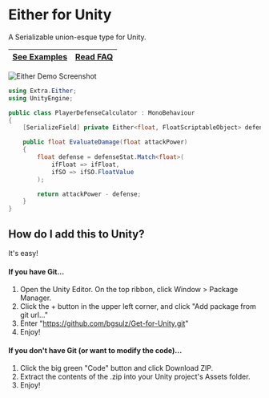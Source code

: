 # Either for Unity
A Serializable union-esque type for Unity.

| [See Examples](https://github.com/bgsulz/Either-for-Unity/blob/main/EXAMPLES.md) | [Read FAQ](https://github.com/bgsulz/Either-for-Unity/blob/main/FAQ.md) |
|---|---|

![Either Demo Screenshot](https://user-images.githubusercontent.com/38191432/159367481-41640d75-8610-41f0-9cec-003de6d0a36f.png)

```cs
using Extra.Either;
using UnityEngine;

public class PlayerDefenseCalculator : MonoBehaviour
{
    [SerializeField] private Either<float, FloatScriptableObject> defenseStat;

    public float EvaluateDamage(float attackPower)
    {
        float defense = defenseStat.Match<float>(
            ifFloat => ifFloat,
            ifSO => ifSO.FloatValue
        );

        return attackPower - defense;
    }
}
```

## How do I add this to Unity?
It's easy!

#### If you have Git...
1. Open the Unity Editor. On the top ribbon, click Window > Package Manager.
2. Click the + button in the upper left corner, and click "Add package from git url..."
3. Enter "https://github.com/bgsulz/Get-for-Unity.git"
4. Enjoy!

#### If you don't have Git (or want to modify the code)...
1. Click the big green "Code" button and click Download ZIP.
2. Extract the contents of the .zip into your Unity project's Assets folder.
3. Enjoy!
